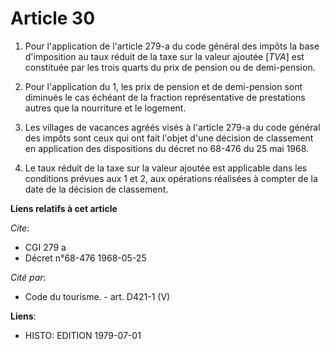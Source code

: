 # Article 30

1. Pour l'application de l'article 279-a du code général des impôts la base d'imposition au taux réduit de la taxe sur la
valeur ajoutée [*TVA*] est constituée par les trois quarts du prix de pension ou de demi-pension.

2. Pour l'application du 1, les prix de pension et de demi-pension sont diminués  le cas échéant  de la fraction
représentative de prestations autres que la nourriture et le logement.

3. Les villages de vacances agréés visés à l'article 279-a du code général des impôts sont ceux qui ont fait l'objet d'une
décision de classement en application des dispositions du décret no 68-476 du 25 mai 1968.

4. Le taux réduit de la taxe sur la valeur ajoutée est applicable dans les conditions prévues aux 1 et 2, aux opérations
réalisées à compter de la date de la décision de classement.

**Liens relatifs à cet article**

_Cite_:

  - CGI 279 a
  - Décret n°68-476 1968-05-25

_Cité par_:

  - Code du tourisme. - art. D421-1 (V)

**Liens**:

  - HISTO: EDITION 1979-07-01
